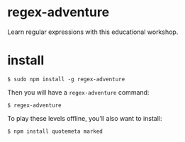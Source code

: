 # regex-adventure

Learn regular expressions with this educational workshop.

# install

```
$ sudo npm install -g regex-adventure
```

Then you will have a `regex-adventure` command:

```
$ regex-adventure
```

To play these levels offline, you'll also want to install:

```
$ npm install quotemeta marked
```

